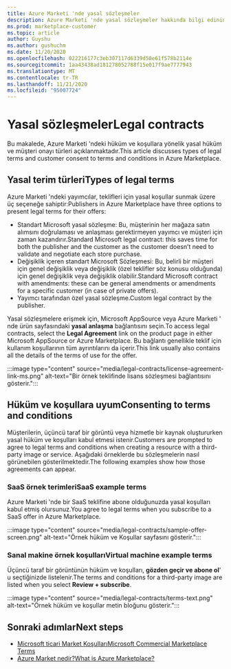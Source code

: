 ```yaml
---
title: Azure Marketi 'nde yasal sözleşmeler
description: Azure Marketi 'nde yasal sözleşmeler hakkında bilgi edinin.
ms.prod: marketplace-customer
ms.topic: article
author: Guyshu
ms.author: gushuchm
ms.date: 11/20/2020
ms.openlocfilehash: 022216177c3eb307117d6339d50e61f578b2114e
ms.sourcegitcommit: 1aa43438ad181278052788f15e017f9ae7777943
ms.translationtype: MT
ms.contentlocale: tr-TR
ms.lasthandoff: 11/21/2020
ms.locfileid: "95007724"
---
```

# <a name="legal-contracts"></a><span data-ttu-id="2b1f4-103">Yasal sözleşmeler</span><span class="sxs-lookup"><span data-stu-id="2b1f4-103">Legal contracts</span></span>

<span data-ttu-id="2b1f4-104">Bu makalede, Azure Marketi 'ndeki hüküm ve koşullara yönelik yasal hüküm ve müşteri onayı türleri açıklanmaktadır.</span><span class="sxs-lookup"><span data-stu-id="2b1f4-104">This article discusses types of legal terms and customer consent to terms and conditions in Azure Marketplace.</span></span>

## <a name="types-of-legal-terms"></a><span data-ttu-id="2b1f4-105">Yasal terim türleri</span><span class="sxs-lookup"><span data-stu-id="2b1f4-105">Types of legal terms</span></span>

<span data-ttu-id="2b1f4-106">Azure Marketi 'ndeki yayımcılar, teklifleri için yasal koşullar sunmak üzere üç seçeneğe sahiptir:</span><span class="sxs-lookup"><span data-stu-id="2b1f4-106">Publishers in Azure Marketplace have three options to present legal terms for their offers:</span></span>

- <span data-ttu-id="2b1f4-107">Standart Microsoft yasal sözleşme: Bu, müşterinin her mağaza satın alımsını doğrulaması ve anlaşması gerektirmeyen yayımcı ve müşteri için zaman kazandırır.</span><span class="sxs-lookup"><span data-stu-id="2b1f4-107">Standard Microsoft legal contract: this saves time for both the publisher and the customer as the customer doesn’t need to validate and negotiate each store purchase.</span></span>
- <span data-ttu-id="2b1f4-108">Değişiklik içeren standart Microsoft Sözleşmesi: Bu, belirli bir müşteri için genel değişiklik veya değişiklik (özel teklifler söz konusu olduğunda) için genel değişiklik veya değişiklik olabilir.</span><span class="sxs-lookup"><span data-stu-id="2b1f4-108">Standard Microsoft contract with amendments: these can be general amendments or amendments for a specific customer (in case of private offers).</span></span>
- <span data-ttu-id="2b1f4-109">Yayımcı tarafından özel yasal sözleşme.</span><span class="sxs-lookup"><span data-stu-id="2b1f4-109">Custom legal contract by the publisher.</span></span>

<span data-ttu-id="2b1f4-110">Yasal sözleşmelere erişmek için, Microsoft AppSource veya Azure Marketi ' nde ürün sayfasındaki **yasal anlaşma** bağlantısını seçin.</span><span class="sxs-lookup"><span data-stu-id="2b1f4-110">To access legal contracts, select the **Legal Agreement** link on the product page in either Microsoft AppSource or Azure Marketplace.</span></span> <span data-ttu-id="2b1f4-111">Bu bağlantı genellikle teklif için kullanım koşullarının tüm ayrıntılarını da içerir.</span><span class="sxs-lookup"><span data-stu-id="2b1f4-111">This link usually also contains all the details of the terms of use for the offer.</span></span>

:::image type="content" source="media/legal-contracts/license-agreement-link-ms.png" alt-text="Bir örnek teklifinde lisans sözleşmesi bağlantısını gösterir.":::

## <a name="consenting-to-terms-and-conditions"></a><span data-ttu-id="2b1f4-113">Hüküm ve koşullara uyum</span><span class="sxs-lookup"><span data-stu-id="2b1f4-113">Consenting to terms and conditions</span></span>

<span data-ttu-id="2b1f4-114">Müşterilerin, üçüncü taraf bir görüntü veya hizmetle bir kaynak oluştururken yasal hüküm ve koşulları kabul etmesi istenir.</span><span class="sxs-lookup"><span data-stu-id="2b1f4-114">Customers are prompted to agree to legal terms and conditions when creating a resource with a third-party image or service.</span></span> <span data-ttu-id="2b1f4-115">Aşağıdaki örneklerde bu sözleşmelerin nasıl görünebilen gösterilmektedir.</span><span class="sxs-lookup"><span data-stu-id="2b1f4-115">The following examples show how those agreements can appear.</span></span>

### <a name="saas-example-terms"></a><span data-ttu-id="2b1f4-116">SaaS örnek terimleri</span><span class="sxs-lookup"><span data-stu-id="2b1f4-116">SaaS example terms</span></span>

<span data-ttu-id="2b1f4-117">Azure Marketi 'nde bir SaaS teklifine abone olduğunuzda yasal koşulları kabul etmiş olursunuz.</span><span class="sxs-lookup"><span data-stu-id="2b1f4-117">You agree to legal terms when you subscribe to a SaaS offer in Azure Marketplace.</span></span>

:::image type="content" source="media/legal-contracts/sample-offer-screen.png" alt-text="Örnek hüküm ve Koşullar sayfasını gösterir.":::

### <a name="virtual-machine-example-terms"></a><span data-ttu-id="2b1f4-119">Sanal makine örnek koşulları</span><span class="sxs-lookup"><span data-stu-id="2b1f4-119">Virtual machine example terms</span></span>

<span data-ttu-id="2b1f4-120">Üçüncü taraf bir görüntünün hüküm ve koşulları, **gözden geçir ve abone ol**' u seçtiğinizde listelenir.</span><span class="sxs-lookup"><span data-stu-id="2b1f4-120">The terms and conditions for a third-party image are listed when you select **Review + subscribe**.</span></span>

:::image type="content" source="media/legal-contracts/terms-text.png" alt-text="Örnek hüküm ve koşullar metin bloğunu gösterir.":::

## <a name="next-steps"></a><span data-ttu-id="2b1f4-122">Sonraki adımlar</span><span class="sxs-lookup"><span data-stu-id="2b1f4-122">Next steps</span></span>

- [<span data-ttu-id="2b1f4-123">Microsoft ticari Market Koşulları</span><span class="sxs-lookup"><span data-stu-id="2b1f4-123">Microsoft Commercial Marketplace Terms</span></span>](https://azure.microsoft.com/support/legal/marketplace-terms/)
- [<span data-ttu-id="2b1f4-124">Azure Market nedir?</span><span class="sxs-lookup"><span data-stu-id="2b1f4-124">What is Azure Marketplace?</span></span>](azure-marketplace-overview.md) 
